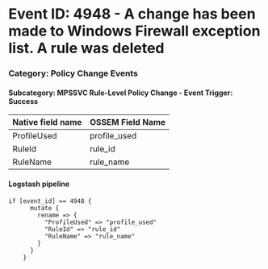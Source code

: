 # Event ID: 4948 - A change has been made to Windows Firewall exception list. A rule was deleted
### Category: Policy Change Events
#### Subcategory: MPSSVC Rule-Level Policy Change - Event Trigger: Success

|Native field name            |OSSEM Field Name                   |
|:----------------------------|:----------------------------------|
| ProfileUsed                 | profile_used                      |
| RuleId                      | rule_id                           |
| RuleName                    | rule_name                         |

#### Logstash pipeline

```
if [event_id] == 4948 {
      mutate {
        rename => {
          "ProfileUsed" => "profile_used"
          "RuleId" => "rule_id"
          "RuleName" => "rule_name"
        }
      }
    }
```
